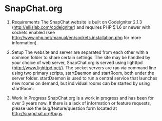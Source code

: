 SnapChat.org
============

1. Requirements
The SnapChat website is built on CodeIgniter 2.1.3 (http://ellislab.com/codeigniter) and requires PHP 5.1.6 or newer with sockets enabled (see http://www.php.net/manual/en/sockets.installation.php for more information).

2. Setup
The website and server are separated from each other with a common folder to share certain settings.
The site may be handled by your choice of web server, SnapChat.org is served using lighttpd (http://www.lighttpd.net/).
The socket servers are ran via command line using two primary scripts, startDaemon and startRoom, both under the server folder. startDaemon is used to run a central service that launches new rooms on demand, but individual rooms can be started by using startRoom.

3. Work In Progress
SnapChat.org is a work in progress and has been for over 3 years now. If there is a lack of information or feature requests, please use the bug/feature/question form located at http://snapchat.org/bugs.
